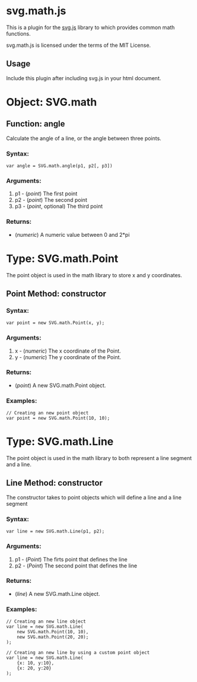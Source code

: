 svg.math.js
===========

This is a plugin for the [svg.js](http://svgjs.com) library to which provides common math functions.

svg.math.js is licensed under the terms of the MIT License.

## Usage

Include this plugin after including svg.js in your html document.

Object: SVG.math
================

Function: angle
---------------
Calculate the angle of a line, or the angle between three points.

### Syntax:

	var angle = SVG.math.angle(p1, p2[, p3])

### Arguments:

1. p1 - (*point*) The first point
2. p2 - (*point*) The second point
3. p3 - (*point*, optional) The third point

### Returns:

* (*numeric*) A numeric value between 0 and 2*pi 




Type: SVG.math.Point
====================
The point object is used in the math library to store x and y coordinates. 

Point Method: constructor
-------------------------

### Syntax:

	var point = new SVG.math.Point(x, y);

### Arguments:

1. x - (*numeric*) The x coordinate of the Point.
2. y - (*numeric*) The y coordinate of the Point.

### Returns:

* (*point*) A new SVG.math.Point object.

### Examples:

	// Creating an new point object
	var point = new SVG.math.Point(10, 10);





Type: SVG.math.Line
===================
The point object is used in the math library to both represent a line segment and a line.

Line Method: constructor
------------------------
The constructor takes to point objects which will define a line and a line segment

### Syntax:

	var line = new SVG.math.Line(p1, p2);

### Arguments:

1. p1 - (*Point*) The firts point that defines the line
2. p2 - (*Point*) The second point that defines the line

### Returns: 

* (*line*) A new SVG.math.Line object.

### Examples:

	// Creating an new line object
	var line = new SVG.math.Line(
		new SVG.math.Point(10, 10),
		new SVG.math.Point(20, 20);
	);

	// Creating an new line by using a custom point object
	var line = new SVG.math.Line(
		{x: 10, y:10},
		{x: 20, y:20}
	);
